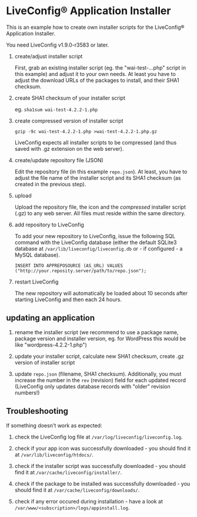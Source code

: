 # LiveConfig® Application Installer

This is an example how to create own installer scripts for the LiveConfig® Application Installer.

You need LiveConfig v1.9.0-r3583 or later.

1. create/adjust installer script

   First, grab an existing installer script (eg. the "wai-test-...php" script in this example) and adjust it to your own needs.
   At least you have to adjust the download URLs of the packages to install, and their SHA1 checksum.

2. create SHA1 checksum of your installer script

   eg. `sha1sum wai-test-4.2.2-1.php`

3. create compressed version of installer script

   `gzip -9c wai-test-4.2.2-1.php >wai-test-4.2.2-1.php.gz`

   LiveConfig expects all installer scripts to be compressed (and thus saved with .gz extension on the web server).

3. create/update repository file (JSON)

   Edit the repository file (in this example `repo.json`). At least, you have to adjust the file name of the installer script and its SHA1 checksum (as created in the previous step).

4. upload

   Upload the repository file, the icon and the *compressed* installer script (.gz) to any web server. All files must reside within the same directory.

5. add repository to LiveConfig

   To add your new repository to LiveConfig, issue the following SQL command with the LiveConfig database (either the default SQLite3 database at `/var/lib/liveconfig/liveconfig.db` or - if configured - a MySQL database).

   ```
   INSERT INTO APPREPOSOURCE (AS_URL) VALUES ("http://your.reposity.server/path/to/repo.json");
   ```
 
6. restart LiveConfig

   The new repository will automatically be loaded about 10 seconds after starting LiveConfig and then each 24 hours.


## updating an application

1. rename the installer script (we recommend to use a package name, package version and installer version, eg. for WordPress this would be like "wordpress-4.2.2-1.php")

2. update your installer script, calculate new SHA1 checksum, create .gz version of installer script

3. update `repo.json` (filename, SHA1 checksum). Additionally, you must increase the number in the `rev` (revision) field for each updated record (LiveConfig only updates database records with "older" revision numbers!)


## Troubleshooting

If something doesn't work as expected:

1. check the LiveConfig log file at `/var/log/liveconfig/liveconfig.log`.

2. check if your app icon was successfully downloaded - you should find it at `/var/lib/liveconfig/htdocs/`.

3. check if the installer script was successfully downloaded - you should find it at `/var/cache/liveconfig/installer/`.

4. check if the package to be installed was successfully downloaded - you should find it at `/var/cache/liveconfig/downloads/`.

5. check if any error occured during installation - have a look at `/var/www/<subscription>/logs/appinstall.log`.


